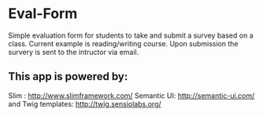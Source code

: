 # Eval-Form
Simple evaluation form for students to take and submit a survey based on a class.
Current example is reading/writing course.
Upon submission the survery is sent to the intructor via email.

## This app is powered by:
Slim : http://www.slimframework.com/
Semantic UI: http://semantic-ui.com/
and Twig templates: http://twig.sensiolabs.org/
